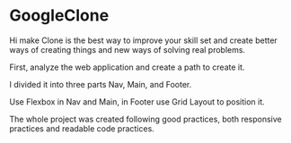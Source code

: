 # GoogleClone
Hi make Clone is the best way to improve your skill set and create better ways of creating things and new ways of solving real problems.

First, analyze the web application and create a path to create it.

I divided it into three parts Nav, Main, and Footer.

Use Flexbox in Nav and Main, in Footer use Grid Layout to position it.

The whole project was created following good practices, both responsive practices and readable code practices.